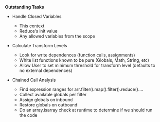 **Outstanding Tasks**

* Handle Closed Variables
    * This context
    * Reduce's init value
    * Any allowed variables from the scope

* Calculate Transform Levels
    * Look for write dependences (function calls, assignments)
    * White list functions known to be pure (Globals, Math, String, etc)
    * Allow User to set minimum threshold for transform level (defaults to no external dependences)  

* Chained Call Analysis 
    * Find expression ranges for arr.filter().map().filter().reduce()....
    * Collect available globals per filter
    * Assign globals on inbound
    * Restore globals on outbound
    * Do an array.isarray check at runtime to determine if we should run the code